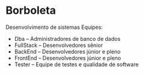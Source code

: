 # Borboleta
 Desenvolvimento de sistemas
 Equipes: 
- Dba – Administradores de banco de dados 
- FullStack – Desenvolvedores sênior 
- BackEnd – Desenvolvedores júnior e pleno 
- FrontEnd – Desenvolvedores júnior e pleno 
- Tester – Equipe de testes e qualidade de software
